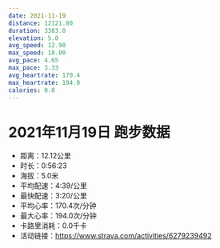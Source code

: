 ```yaml
---
date: 2021-11-19
distance: 12121.80
duration: 3383.0
elevation: 5.0
avg_speed: 12.90
max_speed: 18.00
avg_pace: 4.65
max_pace: 3.33
avg_heartrate: 170.4
max_heartrate: 194.0
calories: 0.0
---
```


# 2021年11月19日 跑步数据

- 距离：12.12公里
- 时长：0:56:23
- 海拔：5.0米
- 平均配速：4:39/公里
- 最快配速：3:20/公里
- 平均心率：170.4次/分钟
- 最大心率：194.0次/分钟
- 卡路里消耗：0.0千卡
- 活动链接：https://www.strava.com/activities/6279239492
